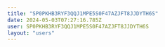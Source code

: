 ```yaml
---
title: "SP0PKHB3RYF3QQJ1MPE5S0F47AZJFT8JJDYTH6S"
date: 2024-05-03T07:27:16.785Z
user: SP0PKHB3RYF3QQJ1MPE5S0F47AZJFT8JJDYTH6S
layout: "users"
---
```

    